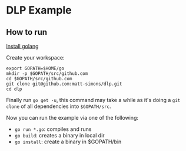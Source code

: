 # DLP Example

## How to run

[Install golang](https://golang.org/doc/install)

Create your workspace:

```
export GOPATH=$HOME/go
mkdir -p $GOPATH/src/github.com
cd $GOPATH/src/github.com
git clone git@github.com:matt-simons/dlp.git
cd dlp
```

Finally run `go get -u`, this command may take a while as it's doing a `git clone` of all dependencies into `$GOPATH/src`.

Now you can run the example via one of the following:

* `go run *.go`: compiles and runs
* `go build`: creates a binary in local dir
* `go install`: create a binary in $GOPATH/bin
